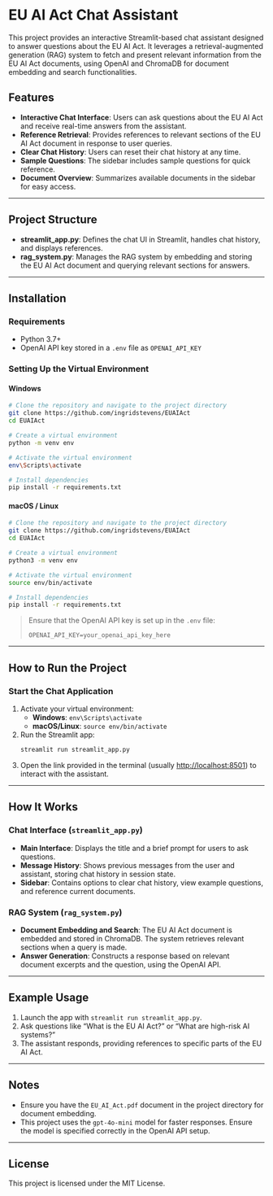 # EU AI Act Chat Assistant

This project provides an interactive Streamlit-based chat assistant designed to answer questions about the EU AI Act. It leverages a retrieval-augmented generation (RAG) system to fetch and present relevant information from the EU AI Act documents, using OpenAI and ChromaDB for document embedding and search functionalities.

## Features
- **Interactive Chat Interface**: Users can ask questions about the EU AI Act and receive real-time answers from the assistant.
- **Reference Retrieval**: Provides references to relevant sections of the EU AI Act document in response to user queries.
- **Clear Chat History**: Users can reset their chat history at any time.
- **Sample Questions**: The sidebar includes sample questions for quick reference.
- **Document Overview**: Summarizes available documents in the sidebar for easy access.

---

## Project Structure

- **streamlit_app.py**: Defines the chat UI in Streamlit, handles chat history, and displays references.
- **rag_system.py**: Manages the RAG system by embedding and storing the EU AI Act document and querying relevant sections for answers.

---

## Installation

### Requirements
- Python 3.7+
- OpenAI API key stored in a `.env` file as `OPENAI_API_KEY`

### Setting Up the Virtual Environment

#### Windows
```bash
# Clone the repository and navigate to the project directory
git clone https://github.com/ingridstevens/EUAIAct
cd EUAIAct

# Create a virtual environment
python -m venv env

# Activate the virtual environment
env\Scripts\activate

# Install dependencies
pip install -r requirements.txt
```

#### macOS / Linux
```bash
# Clone the repository and navigate to the project directory
git clone https://github.com/ingridstevens/EUAIAct
cd EUAIAct

# Create a virtual environment
python3 -m venv env

# Activate the virtual environment
source env/bin/activate

# Install dependencies
pip install -r requirements.txt
```

> Ensure that the OpenAI API key is set up in the `.env` file:
>
> ```plaintext
> OPENAI_API_KEY=your_openai_api_key_here
> ```

---

## How to Run the Project

### Start the Chat Application
1. Activate your virtual environment:
   - **Windows**: `env\Scripts\activate`
   - **macOS/Linux**: `source env/bin/activate`
2. Run the Streamlit app:
   ```bash
   streamlit run streamlit_app.py
   ```
3. Open the link provided in the terminal (usually [http://localhost:8501](http://localhost:8501)) to interact with the assistant.

---

## How It Works

### Chat Interface (`streamlit_app.py`)
- **Main Interface**: Displays the title and a brief prompt for users to ask questions.
- **Message History**: Shows previous messages from the user and assistant, storing chat history in session state.
- **Sidebar**: Contains options to clear chat history, view example questions, and reference current documents.

### RAG System (`rag_system.py`)
- **Document Embedding and Search**: The EU AI Act document is embedded and stored in ChromaDB. The system retrieves relevant sections when a query is made.
- **Answer Generation**: Constructs a response based on relevant document excerpts and the question, using the OpenAI API.

---

## Example Usage

1. Launch the app with `streamlit run streamlit_app.py`.
2. Ask questions like “What is the EU AI Act?” or “What are high-risk AI systems?”
3. The assistant responds, providing references to specific parts of the EU AI Act.

---

## Notes

- Ensure you have the `EU_AI_Act.pdf` document in the project directory for document embedding.
- This project uses the `gpt-4o-mini` model for faster responses. Ensure the model is specified correctly in the OpenAI API setup.

---

## License
This project is licensed under the MIT License.
